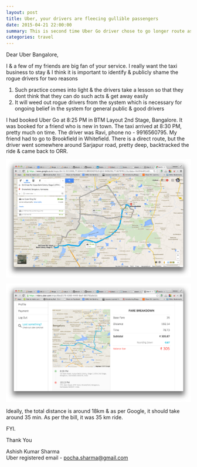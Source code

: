 ```yaml
---
layout: post
title: Uber, your drivers are fleecing gullible passengers
date: 2015-04-21 22:00:00
summary: This is second time Uber Go driver chose to go longer route as the passengers for whom I booked the cab happen to be new to Bangalore.
categories: travel
---
```


Dear Uber Bangalore, 

 I & a few of my friends are big fan of your service. I really want the taxi business to stay & I think it is important to identify & publicly shame the rogue drivers for two reasons 

1. Such practice comes into light & the drivers take a lesson so that they dont think that they can do such acts & get away easily
2. It will weed out rogue drivers from the system which is necessary for ongoing belief in the system for general public & good drivers

 I had booked Uber Go at 8:25 PM in BTM Layout 2nd Stage, Bangalore. It was booked for a friend who is new in town. The taxi arrived at 8:30 PM, pretty much on time. The driver was Ravi, phone no - 9916560795. My friend had to go to Brookfield in Whitefield. There is a direct route, but the driver went somewhere around Sarjapur road, pretty deep, backtracked the ride & came back to ORR. 

![Google Maps Jaydeva to Brookfield](/images/google-maps-jaydeva-brookfields.png)

![Uber Driver Longer Route Jaydeva to Brookfield](/images/uber-driver-longer-route-jaydeva-brookfields.png)

Ideally, the total distance is around 18km & as per Google, it should take around 35 min. As per the bill, it was 35 km ride. 

FYI. 

Thank You

Ashish Kumar Sharma
<br/>Uber registered email - pocha.sharma@gmail.com 



